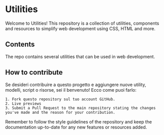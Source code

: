 # Utilities

Welcome to Utilities! This repository is a collection of utilities,
components and resources to simplify web development using CSS, HTML and more.

## Contents

The repo contains several utilities that can be used in web development.

## How to contribute

Se desideri contribuire a questo progetto e aggiungere nuove utility,
modelli, script o risorse, sei il benvenuto! Ecco come puoi farlo:

    1. Fork questo repository sul tuo account GitHub.
    2. Live previews
    3. Submit a Pull Request to the main repository stating the changes you've made and the reason for your contribution.

Remember to follow the style guidelines of the repository and keep the documentation up-to-date for any new features or resources added.
